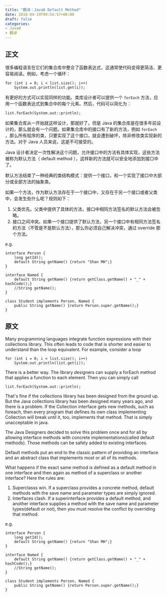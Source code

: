 ```yaml
---
title: "翻译：Java8 Default Method"
date: 2018-04-19T09:54:57+08:00
draft: false
categories:
- Java8
- 翻译
---
```


正文
---
很多编程语言在它们的集合库中整合了函数表达式，这通常使代码变得更简洁、更容易阅读。例如，考虑一个循环：

	for (int i = 0; i < list.size(); i++)
		System.out.println(list.get(i));

有更好的方式可以实现同样的功能。类库设计者可以提供一个 `forEach` 方法，应用一个函数表达式到集合中的每个元素。然后，代码可以简化为：

	list.forEach(System.out::println);

如果集合库从一开始就这样设计，那就好了。但是 Java 的集合库是在很多年前设计的，那么就会有一个问题。如果集合库中的接口有了新的方法，例如 `forEach` ，那么所有程序的类，只要实现了这个接口，就会遭到破坏，除非修改类实现新的方法。对于 Java 人员来说，这是不可接受的。

Java 设计者决定一次性解决这个问题，允许接口中的方法有具体实现，这些方法被称为默认方法（ default method ），这样新的方法就可以安全地添加到接口中了。

默认方法结束了一种经典的类结构模式：提供一个接口，和一个实现了接口中大部分或全部方法的抽象类。

如果一个方法，作为默认方法存在于一个接口中，又存在于另一个接口或者父类中，会发生些什么呢？规则如下：

1. 父类优先。父类中提供了具体的方法，接口中相同方法签名的默认方法会被忽略。
2. 接口之间冲突。如果一个接口提供了默认方法，另一个接口中有相同方法签名的方法（不管是不是默认方法），那么你必须自己解决冲突，通过 override 那个方法。

e.g.

	interface Person {
		long getId();
		default String getName() {return "Shan MH";}
	}

	interface Named {
		default String getName() {return getClass.getName() + "_" + hashCode();}
		//String getName();
	}

	class Student implements Person, Named {
		public String getName() {return Person.super.getName();}
	}





原文
---

Many programming languages integrate function expressions with their collections library. This often leads to code that is shorter and easier to understand than the loop equivalent. For example, consider a loop

	for (int i = 0; i < list.size(); i++)
		System.out.println(list.get(i));

There is a better way. The library designers can supply a forEach method that applies a function to each element. Then you can simply call

	list.forEach(System.out::println);

That's fine if the collections library has been designed from the ground up. But the Java collections library has been designed many years ago, and there is a problem. If the Collection interface gets new methods, such as foreach, then every program that defines its own class implementing Collection will break until it, too, implements that method. That is simply unacceptable in java.

The Java Designers decided to solve this problem once and for all by allowing interface methods with concrete implementations(called default methods). Those methods can be safely added to existing interfaces.

Default methods put an end to the classic pattern of providing an interface and an abstract class that implements most or all of its methods.

What happens if the exact same method is defined as a default method in one interface and then again as method of a superclass or another interface? Here the rules are:

1. Superclasss win. If a superclass provides a concrete method, default methods with the save name and parameter types are simply ignored.
2. Interfaces clash. If a superinterface provides a default method, and another interface supplies a method with the save name and parameter types(default or not), then you must resolve the conflict by overriding that method.

e.g.

	interface Person {
		long getId();
		default String getName() {return "Shan MH";}
	}

	interface Named {
		default String getName() {return getClass.getName() + "_" + hashCode();}
		//String getName();
	}

	class Student implements Person, Named {
		public String getName() {return Person.super.getName();}
	}
